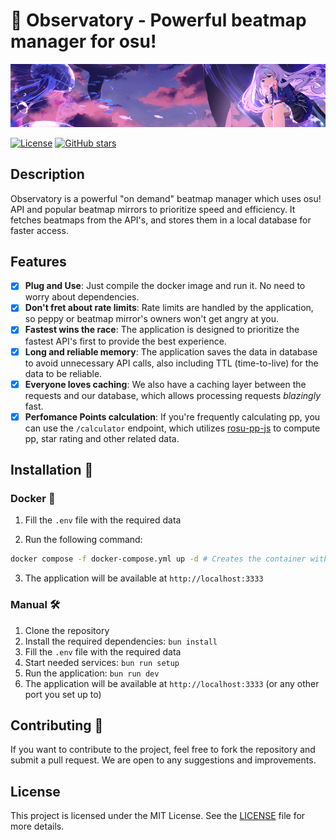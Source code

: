 # 🔭 Observatory - Powerful beatmap manager for osu!

<p align="center">
  <img src="./readme.png" alt="We don't own the rights to this image. If you are the owner and want it removed, please contact us." />
</p>

[![License](https://img.shields.io/badge/license-MIT-blue.svg)](https://opensource.org/licenses/MIT)
[![GitHub stars](https://img.shields.io/github/stars/SunriseCommunity/Observatory.svg?style=social&label=Star)](https://github.com/SunriseCommunity/Observatory)

## Description

Observatory is a powerful "on demand" beatmap manager which uses osu! API and popular beatmap mirrors to prioritize speed and efficiency. It fetches beatmaps from the API's, and stores them in a local database for faster access.

## Features

-   [x] **Plug and Use**: Just compile the docker image and run it. No need to worry about dependencies.
-   [x] **Don't fret about rate limits**: Rate limits are handled by the application, so peppy or beatmap mirror's owners won't get angry at you.
-   [x] **Fastest wins the race**: The application is designed to prioritize the fastest API's first to provide the best experience.
-   [x] **Long and reliable memory**: The application saves the data in database to avoid unnecessary API calls, also including TTL (time-to-live) for the data to be reliable.
-   [x] **Everyone loves caching**: We also have a caching layer between the requests and our database, which allows processing requests _blazingly_ fast.
-   [x] **Perfomance Points calculation**: If you're frequently calculating pp, you can use the `/calculator` endpoint, which utilizes [rosu-pp-js](https://github.com/MaxOhn/rosu-pp-js) to compute pp, star rating and other related data.

## Installation 📩

### Docker 🐳

1. Fill the `.env` file with the required data

2. Run the following command:

```bash
docker compose -f docker-compose.yml up -d # Creates the container with app and all dependencies
```

3. The application will be available at `http://localhost:3333`

### Manual 🛠

1. Clone the repository
2. Install the required dependencies: `bun install`
3. Fill the `.env` file with the required data
4. Start needed services: `bun run setup`
5. Run the application: `bun run dev`
6. The application will be available at `http://localhost:3333` (or any other port you set up to)

## Contributing 💖

If you want to contribute to the project, feel free to fork the repository and submit a pull request. We are open to any
suggestions and improvements.

## License

This project is licensed under the MIT License. See the [LICENSE](../LICENSE) file for more details.
